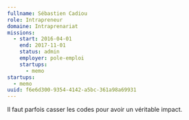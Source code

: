 ```yaml
---
fullname: Sébastien Cadiou
role: Intrapreneur
domaine: Intraprenariat
missions:
  - start: 2016-04-01
    end: 2017-11-01
    status: admin
    employer: pole-emploi
    startups:
      - memo
startups:
  - memo
uuid: f6e6d300-9354-4142-a5bc-361a98a69931
---
```

Il faut parfois casser les codes pour avoir un véritable impact.